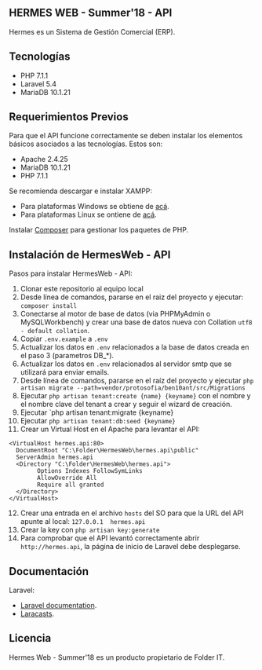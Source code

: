 ## HERMES WEB - Summer'18 - API

Hermes es un Sistema de Gestión Comercial (ERP).

## Tecnologías

* PHP 7.1.1
* Laravel 5.4
* MariaDB 10.1.21

## Requerimientos Previos

Para que el API funcione correctamente se deben instalar los elementos básicos asociados a las tecnologías. Estos son:
* Apache 2.4.25
* MariaDB 10.1.21
* PHP 7.1.1

Se recomienda descargar e instalar XAMPP:
* Para plataformas Windows se obtiene de [acá](https://www.apachefriends.org/xampp-files/7.1.1/xampp-win32-7.1.1-0-VC14-installer.exe).
* Para plataformas Linux se ontiene de [acá](https://www.apachefriends.org/xampp-files/7.1.1/xampp-linux-x64-7.1.1-0-installer.run).

Instalar [Composer](https://getcomposer.org/download/) para gestionar los paquetes de PHP.

## Instalación de HermesWeb - API

Pasos para instalar HermesWeb - API:
1. Clonar este repositorio al equipo local
2. Desde línea de comandos, pararse en el raiz del proyecto y ejecutar: `composer install` 
3. Conectarse al motor de base de datos (via PHPMyAdmin o MySQLWorkbench) y crear una base de datos nueva con Collation `utf8 - default collation`.
4. Copiar `.env.example` a `.env`
5. Actualizar los datos en `.env` relacionados a la base de datos creada en el paso 3 (parametros DB_*).
6. Actualizar los datos en `.env` relacionados al servidor smtp que se utilizará para enviar emails.
7. Desde línea de comandos, pararse en el raíz del proyecto y ejecutar `php artisan migrate --path=vendor/protosofia/ben10ant/src/Migrations`
8. Ejecutar `php artisan tenant:create {name} {keyname}` con el nombre y el nombre clave del tenant a crear y seguir el wizard de creación.
9. Ejecutar `php artisan tenant:migrate {keyname}
10. Ejecutar `php artisan tenant:db:seed {keyname}`
11. Crear un Virtual Host en el Apache para levantar el API:
```
<VirtualHost hermes.api:80>
  DocumentRoot "C:\Folder\HermesWeb\hermes.api\public"
  ServerAdmin hermes.api
  <Directory "C:\Folder\HermesWeb\hermes.api">
        Options Indexes FollowSymLinks
        AllowOverride All
        Require all granted
  </Directory>
</VirtualHost>
```
12. Crear una entrada en el archivo `hosts` del SO para que la URL del API apunte al local: `127.0.0.1  hermes.api`
13. Crear la key con `php artisan key:generate`
14. Para comprobar que el API levantó correctamente abrir `http://hermes.api`, la página de inicio de Laravel debe desplegarse.


## Documentación

Laravel:
 * [Laravel documentation](https://laravel.com/docs).
 * [Laracasts](https://laracasts.com).
 
## Licencia

Hermes Web - Summer'18 es un producto propietario de Folder IT.
